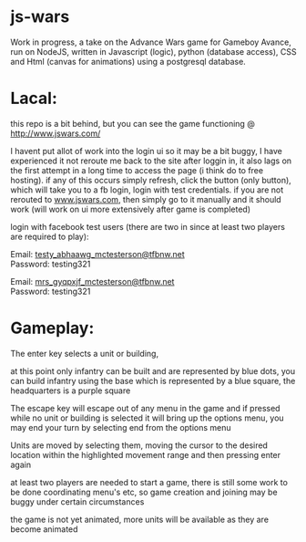 # js-wars
Work in progress, a take on the Advance Wars game for Gameboy Avance, run on NodeJS, written in Javascript (logic), python (database access), CSS and Html (canvas for animations) using a postgresql database.

Lacal:
========

this repo is a bit behind, but you can see the game functioning @ http://www.jswars.com/

I havent put allot of work into the login ui so it may be a bit buggy, I have experienced it not reroute me back to the site after loggin in, it also lags on the first attempt in a long time to access the page (i think do to free hosting). if any of this occurs simply refresh, click the button (only button), which will take you to a fb login, login with test credentials. if you are not rerouted to www.jswars.com, then simply go to it manually and it should work (will work on ui more extensively  after game is completed)

login with facebook test users (there are two in since at least two players are required to play): 

Email: testy_abhaawg_mctesterson@tfbnw.net  
Password: testing321

Email: mrs_gyqpxjf_mctesterson@tfbnw.net  
Password: testing321

Gameplay:
========

The enter key selects a unit or building,

at this point only infantry can be built and are represented by blue dots, you can build infantry using the base which is represented by a blue square, the headquarters is a purple square

The escape key will escape out of any menu in the game and if pressed while no unit or building is selected it will bring up the options menu, you may end your turn by selecting end from the options menu

Units are moved by selecting them, moving the cursor to the desired location within the highlighted movement range and then pressing enter again

at least two players are needed to start a game, there is still some work to be done coordinating menu's etc, so game creation and joining may be buggy under certain circumstances

the game is not yet animated, more units will be available as they are become animated
